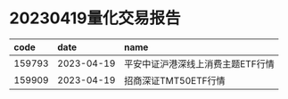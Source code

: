 # 20230419量化交易报告
 | code | date | name | 
 | :----- | :----- | :----- | 
 | 159793 | 2023-04-19 | 平安中证沪港深线上消费主题ETF行情 | 
 | 159909 | 2023-04-19 | 招商深证TMT50ETF行情 | 
